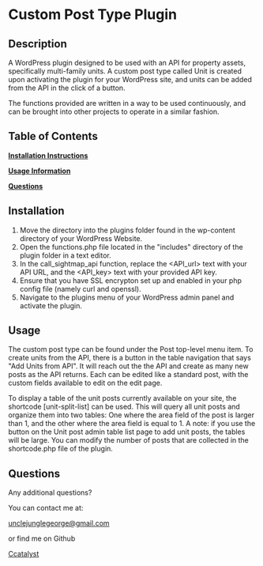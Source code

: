# Custom Post Type Plugin

## Description

A WordPress plugin designed to be used with an API for property assets, specifically multi-family units. A custom post type called Unit is created upon activating the plugin for your WordPress site, and units can be added from the API in the click of a button.

The functions provided are written in a way to be used continuously, and can be brought into other projects to operate in a similar fashion. 

## Table of Contents

**[Installation Instructions](#installation)**

**[Usage Information](#usage)**

**[Questions](#questions)**

## Installation

1. Move the directory into the plugins folder found in the wp-content directory of your WordPress Website.
2. Open the functions.php file located in the "includes" directory of the plugin folder in a text editor.
3. In the call_sightmap_api function, replace the <API_url> text with your API URL, and the <API_key> text with your provided API key.
4. Ensure that you have SSL encrypton set up and enabled in your php config file (namely curl and openssl).
5. Navigate to the plugins menu of your WordPress admin panel and activate the plugin.

## Usage

The custom post type can be found under the Post top-level menu item. To create units from the API, there is a button in the table navigation that says "Add Units from API". It will reach out the the API and create as many new posts as the API returns. Each can be edited like a standard post, with the custom fields available to edit on the edit page.

To display a table of the unit posts currently available on your site, the shortcode [unit-split-list] can be used. This will query all unit posts and organize them into two tables: One where the area field of the post is larger than 1, and the other where the area field is equal to 1. A note: if you use the button on the Unit post admin table list page to add unit posts, the tables will be large. You can modify the number of posts that are collected in the shortcode.php file of the plugin.

## Questions

Any additional questions?

You can contact me at:

unclejunglegeorge@gmail.com

or find me on Github

[Ccatalyst](https://github.com/Ccatalyst)
